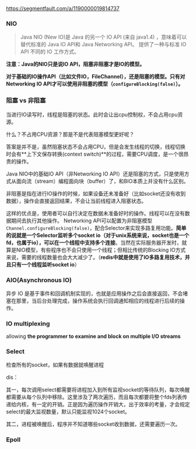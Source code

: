 https://segmentfault.com/a/1190000019814737

### NIO

> Java NIO (New IO)是 Java 的另一个 IO API (来自 java1.4) ，意味着可以替代标准的 Java IO API和 Java Networking API。 提供了一种与标准 IO API 不同的 IO 工作方式。

**注意：Java的NIO只是说IO API，阻塞非阻塞才是IO的模型。**

**对于基础的IO操作API（比如文件IO，FileChannel），还是阻塞的模型。只有对Networking IO API才可以使用非阻塞的模型（`configureBlocking(false)`）。**

### 阻塞 vs 非阻塞

当进行IO读写时，线程是阻塞的状态。此时会让出cpu控制权，不会占用cpu资源。

什么？不占用CPU资源？那是不是代表阻塞模型更好呢？

答案是并不是，虽然阻塞状态不会占用CPU，但是会发生线程的切换，线程切换时会有**上下文保存转换(context switch)**的过程，需要CPU调度，是一个很昂贵的操作。

Java NIO中的基础IO API（非Networking IO API）还是阻塞的方式，只是使用方式从面向流（stream）编程面向块（buffer）了，和BIO本质上并没有什么区别。

非阻塞是指在进行IO操作的时候，如果设备还未准备好（比如socket还没有收到数据），操作会直接返回结果，不会让当前线程进入阻塞状态。

这样的优点是，使用者可以自行决定在数据未准备好时的操作。线程可以在没有数据期间去执行其他操作。
Networking API可以配置为非阻塞模型`Channel.configureBlocking(false)`，配合Selector来实现多路复用功能。**简单的说就是一个Selector监听多个socket io（对于unix系统来说，socket也是一个fd，也属于io），可以在一个线程中支持多个连接**。当然在实际服务器开发时，就算是NIO模型，有些程序也不会只使用一个线程；但相比传统的Blocking IO方式来说，需要的线程数量也会大大减少了。（**redis中就是使用了IO多路复用技术，并且只有一个线程监听socket io**）

 

### AIO(Asynchronous IO)

异步 IO 是基于事件和回调机制实现的，也就是应用操作之后会直接返回，不会堵塞在那里，当后台处理完成，操作系统会执行回调通知相应的线程进行后续的操作。

### IO multiplexing

allowing **the programmer to examine and block on multiple I/O streams**

### Select

检查所有的socket，如果有数据就唤醒进程

dis：

 其一，每次调用select都需要将进程加入到所有监视socket的等待队列，每次唤醒都需要从每个队列中移除。这里涉及了两次遍历，而且每次都要将整个fds列表传递给内核，有一定的开销。正是因为遍历操作开销大，出于效率的考量，才会规定select的最大监视数量，默认只能监视1024个socket。

其二，进程被唤醒后，程序并不知道哪些socket收到数据，还需要遍历一次。



### Epoll



